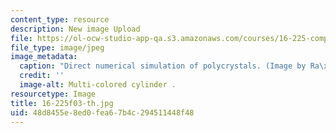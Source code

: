 ```yaml
---
content_type: resource
description: New image Upload
file: https://ol-ocw-studio-app-qa.s3.amazonaws.com/courses/16-225-computational-mechanics-of-materials-fall-2003/48d8455e8ed0fea67b4c294511448f48_16-225f03-th.jpg
file_type: image/jpeg
image_metadata:
  caption: "Direct numerical simulation of polycrystals. (Image by Ra\xFAl Radovitzky.)"
  credit: ''
  image-alt: Multi-colored cylinder .
resourcetype: Image
title: 16-225f03-th.jpg
uid: 48d8455e-8ed0-fea6-7b4c-294511448f48
---
```

